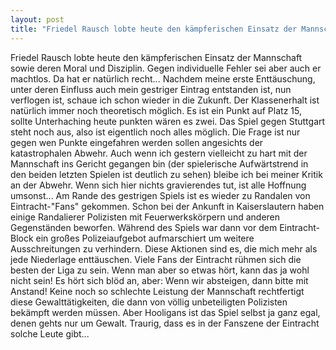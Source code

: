 ```yaml
---
layout: post
title: "Friedel Rausch lobte heute den kämpferischen Einsatz der Mannschaft sowie deren Moral und Disziplin."
---
```


Friedel Rausch lobte heute den kämpferischen Einsatz der Mannschaft sowie deren Moral und Disziplin. Gegen individuelle Fehler sei aber auch er machtlos. Da hat er natürlich recht... Nachdem meine erste Enttäuschung, unter deren Einfluss auch mein gestriger Eintrag entstanden ist, nun verflogen ist, schaue ich schon wieder in die Zukunft. Der Klassenerhalt ist natürlich immer noch theoretisch möglich. Es ist ein Punkt auf Platz 15, sollte Unterhaching heute punkten wären es zwei. Das Spiel gegen Stuttgart steht noch aus, also ist eigentlich noch alles möglich. Die Frage ist nur gegen wen Punkte eingefahren werden sollen angesichts der katastrophalen Abwehr. Auch wenn ich gestern vielleicht zu hart mit der Mannschaft ins Gericht gegangen bin (der spielerische Aufwärtstrend in den beiden letzten Spielen ist deutlich zu sehen) bleibe ich bei meiner Kritik an der Abwehr. Wenn sich hier nichts gravierendes tut, ist alle Hoffnung umsonst... Am Rande des gestrigen Spiels ist es wieder zu Randalen von Eintracht-"Fans" gekommen. Schon bei der Ankunft in Kaiserslautern haben einige Randalierer Polizisten mit Feuerwerkskörpern und anderen Gegenständen beworfen. Während des Spiels war dann vor dem Eintracht-Block ein großes Polizeiaufgebot aufmarschiert um weitere Ausschreitungen zu verhindern. Diese Aktionen sind es, die mich mehr als jede Niederlage enttäuschen. Viele Fans der Eintracht rühmen sich die besten der Liga zu sein. Wenn man aber so etwas hört, kann das ja wohl nicht sein! Es hört sich blöd an, aber: Wenn wir absteigen, dann bitte mit Anstand! Keine noch so schlechte Leistung der Mannschaft rechtfertigt diese Gewalttätigkeiten, die dann von völlig unbeteiligten Polizisten bekämpft werden müssen. Aber Hooligans ist das Spiel selbst ja ganz egal, denen gehts nur um Gewalt. Traurig, dass es in der Fanszene der Eintracht solche Leute gibt...
